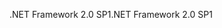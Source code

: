 <span data-ttu-id="feb88-101">.NET Framework 2.0 SP1</span><span class="sxs-lookup"><span data-stu-id="feb88-101">.NET Framework 2.0 SP1</span></span>